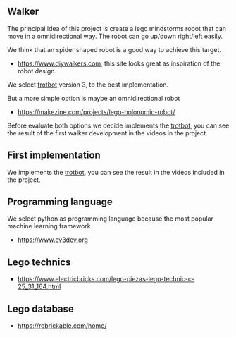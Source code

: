 ## Walker

The principal idea of this project is create a lego mindstorms robot that can move in a omnidirectional way. The robot can go up/down right/left easily.

We think that an spider shaped robot is a good way to achieve this target.

* https://www.diywalkers.com, this site looks great as inspiration of the robot design.

We select [trotbot](https://www.diywalkers.com/mindstorms-trotbot-ver-3.html) version 3, to the best implementation.

But a more simple option is maybe an omnidirectional robot

* https://makezine.com/projects/lego-holonomic-robot/ 

Before evaluate both options we decide implements the [trotbot](https://www.diywalkers.com/mindstorms-trotbot-ver-3.html), you can see the result of 
the first walker development in the videos in the project.

## First implementation

We implements the [trotbot](https://www.diywalkers.com/mindstorms-trotbot-ver-3.html), you can see the result in the videos included in the project.

## Programming language

We select python as programming language because the most popular machine learning framework  

* https://www.ev3dev.org

## Lego technics

* https://www.electricbricks.com/lego-piezas-lego-technic-c-25_31_164.html

## Lego database

* https://rebrickable.com/home/

